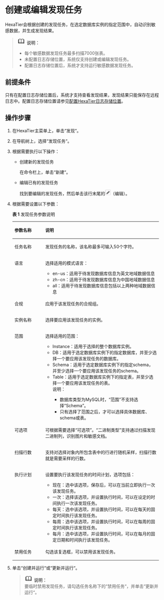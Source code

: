 # 创建或编辑发现任务<a name="ZH-CN_TOPIC_0111166392"></a>

HexaTier会根据创建的发现任务，在选定数据库实例的指定范围中，自动识别敏感数据，并生成发现结果。

>![](public_sys-resources/icon-note.gif) **说明：**   
>-   每个敏感数据发现任务最多扫描7000张表。  
>-   未配置日志存储位置，系统仅支持创建或编辑发现任务。  
>-   配置日志存储位置后，系统才支持运行敏感数据发现任务。  

## 前提条件<a name="zh-cn_topic_0180960222_section11394162374919"></a>

只有在配置日志存储位置后，系统才支持查看发现结果，发现结果只能保存在远程日志中。配置日志存储位置请参见[配置HexaTier日志存储位置](配置HexaTier日志存储位置.md#ZH-CN_TOPIC_0111166360)。

## 操作步骤<a name="zh-cn_topic_0180960222_s67fdd55d4408428cad929ec7f266f68e"></a>

1.  在HexaTier主菜单上，单击“发现“。
2.  在导航树上，选择“发现任务“。
3.  根据需要执行以下操作：
    -   创建新的发现任务

        在命令栏上，单击“新建“。

    -   编辑已有的发现任务

        找到要编辑的发现任务，然后单击该行末尾的![](figures/编辑-8.png)（编辑）。

4.  根据需要设置以下参数：

    **表 1**  发现任务参数说明

    <a name="zh-cn_topic_0180960222_t10e008ce8cc24347993250cb1f073344"></a>
    <table><thead align="left"><tr id="zh-cn_topic_0180960222_r0cd8390235e84df5ad629f8236f787e3"><th class="cellrowborder" valign="top" width="21%" id="mcps1.2.3.1.1"><p id="zh-cn_topic_0180960222_zh-cn_topic_0076429852_p23751081360"><a name="zh-cn_topic_0180960222_zh-cn_topic_0076429852_p23751081360"></a><a name="zh-cn_topic_0180960222_zh-cn_topic_0076429852_p23751081360"></a>参数名称</p>
    </th>
    <th class="cellrowborder" valign="top" width="79%" id="mcps1.2.3.1.2"><p id="zh-cn_topic_0180960222_zh-cn_topic_0076429852_p437528163616"><a name="zh-cn_topic_0180960222_zh-cn_topic_0076429852_p437528163616"></a><a name="zh-cn_topic_0180960222_zh-cn_topic_0076429852_p437528163616"></a>说明</p>
    </th>
    </tr>
    </thead>
    <tbody><tr id="zh-cn_topic_0180960222_rdfe680deaf1b47feb6772e0daaa6b3a3"><td class="cellrowborder" valign="top" width="21%" headers="mcps1.2.3.1.1 "><p id="zh-cn_topic_0180960222_zh-cn_topic_0076429852_p73762873616"><a name="zh-cn_topic_0180960222_zh-cn_topic_0076429852_p73762873616"></a><a name="zh-cn_topic_0180960222_zh-cn_topic_0076429852_p73762873616"></a>任务名称</p>
    </td>
    <td class="cellrowborder" valign="top" width="79%" headers="mcps1.2.3.1.2 "><p id="zh-cn_topic_0180960222_zh-cn_topic_0076429852_p8376387368"><a name="zh-cn_topic_0180960222_zh-cn_topic_0076429852_p8376387368"></a><a name="zh-cn_topic_0180960222_zh-cn_topic_0076429852_p8376387368"></a>发现任务的名称，该名称最多可输入50个字符。</p>
    </td>
    </tr>
    <tr id="zh-cn_topic_0180960222_row268383514504"><td class="cellrowborder" valign="top" width="21%" headers="mcps1.2.3.1.1 "><p id="zh-cn_topic_0180960222_p186831335115012"><a name="zh-cn_topic_0180960222_p186831335115012"></a><a name="zh-cn_topic_0180960222_p186831335115012"></a>语言</p>
    </td>
    <td class="cellrowborder" valign="top" width="79%" headers="mcps1.2.3.1.2 "><p id="zh-cn_topic_0180960222_p116831135165014"><a name="zh-cn_topic_0180960222_p116831135165014"></a><a name="zh-cn_topic_0180960222_p116831135165014"></a>选择适用的模式语言：</p>
    <a name="zh-cn_topic_0180960222_ul1729819567548"></a><a name="zh-cn_topic_0180960222_ul1729819567548"></a><ul id="zh-cn_topic_0180960222_ul1729819567548"><li>en-us：适用于待发现数据库信息为英文地域数据信息</li><li>zh-cn：适用于待发现数据库信息为中国地域数据信息</li><li>all：适用于待发现数据库信息包括以上两种地域数据信息</li></ul>
    </td>
    </tr>
    <tr id="zh-cn_topic_0180960222_r95d28f1dd4b642eba9bfbc2b94f6cb93"><td class="cellrowborder" valign="top" width="21%" headers="mcps1.2.3.1.1 "><p id="zh-cn_topic_0180960222_zh-cn_topic_0076429852_p123766811367"><a name="zh-cn_topic_0180960222_zh-cn_topic_0076429852_p123766811367"></a><a name="zh-cn_topic_0180960222_zh-cn_topic_0076429852_p123766811367"></a>合规</p>
    </td>
    <td class="cellrowborder" valign="top" width="79%" headers="mcps1.2.3.1.2 "><p id="zh-cn_topic_0180960222_a632dacdea0ff4218855b94f548fb15a8"><a name="zh-cn_topic_0180960222_a632dacdea0ff4218855b94f548fb15a8"></a><a name="zh-cn_topic_0180960222_a632dacdea0ff4218855b94f548fb15a8"></a>应用于该发现任务的合规组。</p>
    </td>
    </tr>
    <tr id="zh-cn_topic_0180960222_re0b5d56ea1da435f9a9c76b331b9b422"><td class="cellrowborder" valign="top" width="21%" headers="mcps1.2.3.1.1 "><p id="zh-cn_topic_0180960222_ad29dc45b86b44345811ad22952915c11"><a name="zh-cn_topic_0180960222_ad29dc45b86b44345811ad22952915c11"></a><a name="zh-cn_topic_0180960222_ad29dc45b86b44345811ad22952915c11"></a>实例名称</p>
    </td>
    <td class="cellrowborder" valign="top" width="79%" headers="mcps1.2.3.1.2 "><p id="zh-cn_topic_0180960222_zh-cn_topic_0076429852_p237618812364"><a name="zh-cn_topic_0180960222_zh-cn_topic_0076429852_p237618812364"></a><a name="zh-cn_topic_0180960222_zh-cn_topic_0076429852_p237618812364"></a>选择要应用该发现任务的实例。</p>
    </td>
    </tr>
    <tr id="zh-cn_topic_0180960222_row1757924719367"><td class="cellrowborder" valign="top" width="21%" headers="mcps1.2.3.1.1 "><p id="zh-cn_topic_0180960222_p1187344134217"><a name="zh-cn_topic_0180960222_p1187344134217"></a><a name="zh-cn_topic_0180960222_p1187344134217"></a>范围</p>
    </td>
    <td class="cellrowborder" valign="top" width="79%" headers="mcps1.2.3.1.2 "><p id="zh-cn_topic_0180960222_p1789844124219"><a name="zh-cn_topic_0180960222_p1789844124219"></a><a name="zh-cn_topic_0180960222_p1789844124219"></a>选择适用的范围：</p>
    <a name="zh-cn_topic_0180960222_ul6640110134810"></a><a name="zh-cn_topic_0180960222_ul6640110134810"></a><ul id="zh-cn_topic_0180960222_ul6640110134810"><li>Instance：适用于选择的整个数据库实例。</li><li>DB：适用于选定数据库实例下的指定数据库，并至少选择一个要应用该发现任务的数据库。</li><li>Schema：适用于选定数据库实例下的指定schema，并至少选择一个要应用该发现任务的schema。</li><li>Table：适用于选定数据库实例下的指定表，并至少选择一个要应用该发现任务的表。<div class="note" id="zh-cn_topic_0180960222_note1953412595315"><a name="zh-cn_topic_0180960222_note1953412595315"></a><a name="zh-cn_topic_0180960222_note1953412595315"></a><span class="notetitle"> 说明： </span><div class="notebody"><a name="zh-cn_topic_0180960222_ul72462333716"></a><a name="zh-cn_topic_0180960222_ul72462333716"></a><ul id="zh-cn_topic_0180960222_ul72462333716"><li>数据库类型为MySQL时，<span class="parmname" id="zh-cn_topic_0180960222_parmname1824473314717"><a name="zh-cn_topic_0180960222_parmname1824473314717"></a><a name="zh-cn_topic_0180960222_parmname1824473314717"></a>“范围”</span>不支持选择<span class="parmvalue" id="zh-cn_topic_0180960222_parmvalue924420338715"><a name="zh-cn_topic_0180960222_parmvalue924420338715"></a><a name="zh-cn_topic_0180960222_parmvalue924420338715"></a>“Schema”</span>。</li><li>只有选择了范围之后，才可以选择具体数据库、schema或表。</li></ul>
    </div></div>
    </li></ul>
    </td>
    </tr>
    <tr id="zh-cn_topic_0180960222_row20673195103813"><td class="cellrowborder" valign="top" width="21%" headers="mcps1.2.3.1.1 "><p id="zh-cn_topic_0180960222_p85451275562"><a name="zh-cn_topic_0180960222_p85451275562"></a><a name="zh-cn_topic_0180960222_p85451275562"></a>可选项</p>
    </td>
    <td class="cellrowborder" valign="top" width="79%" headers="mcps1.2.3.1.2 "><p id="zh-cn_topic_0180960222_p454542710561"><a name="zh-cn_topic_0180960222_p454542710561"></a><a name="zh-cn_topic_0180960222_p454542710561"></a>可根据需要选择<span class="parmname" id="zh-cn_topic_0180960222_parmname20145171419815"><a name="zh-cn_topic_0180960222_parmname20145171419815"></a><a name="zh-cn_topic_0180960222_parmname20145171419815"></a>“可选项”</span>。<span class="parmvalue" id="zh-cn_topic_0180960222_parmvalue251791782"><a name="zh-cn_topic_0180960222_parmvalue251791782"></a><a name="zh-cn_topic_0180960222_parmvalue251791782"></a>“二进制类型”</span>支持通过扫描发现二进制列，识别图片和敏感文档。</p>
    </td>
    </tr>
    <tr id="zh-cn_topic_0180960222_row5631281395"><td class="cellrowborder" valign="top" width="21%" headers="mcps1.2.3.1.1 "><p id="zh-cn_topic_0180960222_p12483103114561"><a name="zh-cn_topic_0180960222_p12483103114561"></a><a name="zh-cn_topic_0180960222_p12483103114561"></a>扫描行数</p>
    </td>
    <td class="cellrowborder" valign="top" width="79%" headers="mcps1.2.3.1.2 "><p id="zh-cn_topic_0180960222_p1044842112348"><a name="zh-cn_topic_0180960222_p1044842112348"></a><a name="zh-cn_topic_0180960222_p1044842112348"></a>支持对选择对象内所包含表中的行进行随机采样，扫描行数就是需要采样的行数。</p>
    </td>
    </tr>
    <tr id="zh-cn_topic_0180960222_r8140218a010644dba052787ba9c1c01d"><td class="cellrowborder" valign="top" width="21%" headers="mcps1.2.3.1.1 "><p id="zh-cn_topic_0180960222_zh-cn_topic_0076429852_p183761680362"><a name="zh-cn_topic_0180960222_zh-cn_topic_0076429852_p183761680362"></a><a name="zh-cn_topic_0180960222_zh-cn_topic_0076429852_p183761680362"></a>执行计划</p>
    </td>
    <td class="cellrowborder" valign="top" width="79%" headers="mcps1.2.3.1.2 "><p id="zh-cn_topic_0180960222_zh-cn_topic_0076429852_p737616818360"><a name="zh-cn_topic_0180960222_zh-cn_topic_0076429852_p737616818360"></a><a name="zh-cn_topic_0180960222_zh-cn_topic_0076429852_p737616818360"></a>设置要执行该发现任务的时间计划，选项包括：</p>
    <a name="zh-cn_topic_0180960222_u51b8ca9eb7664d55ae6e9d9ff41434e4"></a><a name="zh-cn_topic_0180960222_u51b8ca9eb7664d55ae6e9d9ff41434e4"></a><ul id="zh-cn_topic_0180960222_u51b8ca9eb7664d55ae6e9d9ff41434e4"><li>现在：选中该选项，保存后，可以在当前立即执行一次该发现任务。</li><li>一次：选择该选项，并设置执行时间，可以在设定的时间执行一次该发现任务。</li><li>每天：选中该选项，并设置执行时间，可以在每天的固定时间执行该发现任务。</li><li>每周：选中该选项，并设置执行时间，可以在每周的固定时间执行该发现任务。</li><li>每月：选中该选项，并设置执行时间，可以在每月的固定日期和时间执行该发现任务。</li></ul>
    </td>
    </tr>
    <tr id="zh-cn_topic_0180960222_row38231449205019"><td class="cellrowborder" valign="top" width="21%" headers="mcps1.2.3.1.1 "><p id="zh-cn_topic_0180960222_zh-cn_topic_0076429852_p43644463218"><a name="zh-cn_topic_0180960222_zh-cn_topic_0076429852_p43644463218"></a><a name="zh-cn_topic_0180960222_zh-cn_topic_0076429852_p43644463218"></a>禁用任务</p>
    </td>
    <td class="cellrowborder" valign="top" width="79%" headers="mcps1.2.3.1.2 "><p id="zh-cn_topic_0180960222_ab844b7bfca724c898894b59213a1f8ed"><a name="zh-cn_topic_0180960222_ab844b7bfca724c898894b59213a1f8ed"></a><a name="zh-cn_topic_0180960222_ab844b7bfca724c898894b59213a1f8ed"></a>勾选该复选框，可以禁用该发现任务。</p>
    </td>
    </tr>
    </tbody>
    </table>

5.  单击“创建并运行“或“更新并运行“。

    >![](public_sys-resources/icon-note.gif) **说明：**   
    >要临时禁用发现任务，请勾选任务名称下的“禁用任务“，并单击“更新并运行“。  


